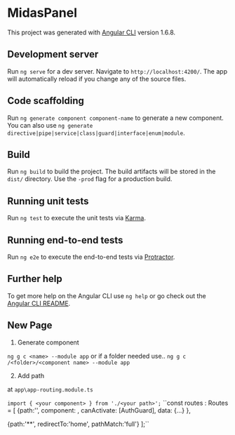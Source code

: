 # MidasPanel

This project was generated with [Angular CLI](https://github.com/angular/angular-cli) version 1.6.8.

## Development server

Run `ng serve` for a dev server. Navigate to `http://localhost:4200/`. The app will automatically reload if you change any of the source files.

## Code scaffolding

Run `ng generate component component-name` to generate a new component. You can also use `ng generate directive|pipe|service|class|guard|interface|enum|module`.

## Build

Run `ng build` to build the project. The build artifacts will be stored in the `dist/` directory. Use the `-prod` flag for a production build.

## Running unit tests

Run `ng test` to execute the unit tests via [Karma](https://karma-runner.github.io).

## Running end-to-end tests

Run `ng e2e` to execute the end-to-end tests via [Protractor](http://www.protractortest.org/).

## Further help

To get more help on the Angular CLI use `ng help` or go check out the [Angular CLI README](https://github.com/angular/angular-cli/blob/master/README.md).

## New Page

1. Generate component

``ng g c <name> --module app``
or if a folder needed use..
``ng g c /<folder>/<component name> --module app``

2. Add path

at ``app\app-routing.module.ts`` 

``import { <your component> } from './<your path>';``
``const routes : Routes =  [
  {path:'<route link>', component: <component name>, canActivate: [AuthGuard], data: {...} },

  
  {path:'**', redirectTo:'home', pathMatch:'full'}
];``

